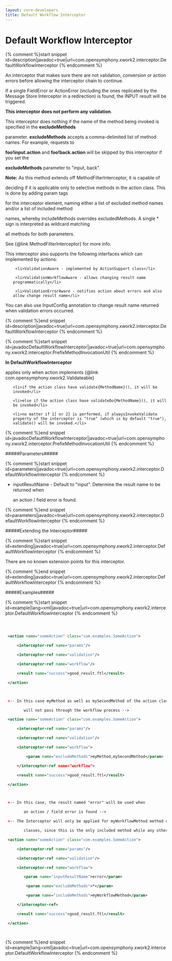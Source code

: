```yaml
---
layout: core-developers
title: Default Workflow Interceptor
---
```


# Default Workflow Interceptor



{% comment %}start snippet id=description|javadoc=true|url=com.opensymphony.xwork2.interceptor.DefaultWorkflowInterceptor {% endcomment %}
<p> <p>
 An interceptor that makes sure there are not validation, conversion or action errors before allowing the interceptor chain to continue. 
 If a single FieldError or ActionError (including the ones replicated by the Message Store Interceptor in a redirection) is found, the INPUT result will be triggered.
 <b>This interceptor does not perform any validation</b>.
 </p>

 <p>
 This interceptor does nothing if the name of the method being invoked is specified in the <b>excludeMethods</b>
 parameter. <b>excludeMethods</b> accepts a comma-delimited list of method names. For example, requests to
 <b>foo!input.action</b> and <b>foo!back.action</b> will be skipped by this interceptor if you set the
 <b>excludeMethods</b> parameter to "input, back".
 </p>

 <p>
 <b>Note:</b> As this method extends off MethodFilterInterceptor, it is capable of
 deciding if it is applicable only to selective methods in the action class. This is done by adding param tags
 for the interceptor element, naming either a list of excluded method names and/or a list of included method
 names, whereby includeMethods overrides excludedMethods. A single * sign is interpreted as wildcard matching
 all methods for both parameters.
 See {@link MethodFilterInterceptor} for more info.
 </p>

 <p>
 This interceptor also supports the following interfaces which can implemented by actions:
 </p>

 <ul>
     <li>ValidationAware - implemented by ActionSupport class</li>
     <li>ValidationWorkflowAware - allows changing result name programmatically</li>
     <li>ValidationErrorAware - notifies action about errors and also allow change result name</li>
 </ul>

 <p>
 You can also use InputConfig annotation to change result name returned when validation errors occurred.
 </p>
</p>
{% comment %}end snippet id=description|javadoc=true|url=com.opensymphony.xwork2.interceptor.DefaultWorkflowInterceptor {% endcomment %}


{% comment %}start snippet id=javadocDefaultWorkflowInterceptor|javadoc=true|url=com.opensymphony.xwork2.interceptor.PrefixMethodInvocationUtil {% endcomment %}
<p> 
 <b>In DefaultWorkflowInterceptor</b>
 <p>applies only when action implements {@link com.opensymphony.xwork2.Validateable}</p>
 <ol>
    <li>if the action class have validate{MethodName}(), it will be invoked</li>
    <li>else if the action class have validateDo{MethodName}(), it will be invoked</li>
    <li>no matter if 1] or 2] is performed, if alwaysInvokeValidate property of the interceptor is "true" (which is by default "true"), validate() will be invoked.</li>
 </ol>
 </p>
{% comment %}end snippet id=javadocDefaultWorkflowInterceptor|javadoc=true|url=com.opensymphony.xwork2.interceptor.PrefixMethodInvocationUtil {% endcomment %}

#####Parameters#####



{% comment %}start snippet id=parameters|javadoc=true|url=com.opensymphony.xwork2.interceptor.DefaultWorkflowInterceptor {% endcomment %}
<p> <ul>
 <li>inputResultName - Default to "input". Determine the result name to be returned when
 an action / field error is found.</li>
 </ul></p>
{% comment %}end snippet id=parameters|javadoc=true|url=com.opensymphony.xwork2.interceptor.DefaultWorkflowInterceptor {% endcomment %}

#####Extending the Interceptor#####



{% comment %}start snippet id=extending|javadoc=true|url=com.opensymphony.xwork2.interceptor.DefaultWorkflowInterceptor {% endcomment %}
<p>
 <p>There are no known extension points for this interceptor.</p>
</p>
{% comment %}end snippet id=extending|javadoc=true|url=com.opensymphony.xwork2.interceptor.DefaultWorkflowInterceptor {% endcomment %}

#####Examples#####



{% comment %}start snippet id=example|lang=xml|javadoc=true|url=com.opensymphony.xwork2.interceptor.DefaultWorkflowInterceptor {% endcomment %}

```xml

 <action name="someAction" class="com.examples.SomeAction">
     <interceptor-ref name="params"/>
     <interceptor-ref name="validation"/>
     <interceptor-ref name="workflow"/>
     <result name="success">good_result.ftl</result>
 </action>

 <-- In this case myMethod as well as mySecondMethod of the action class
        will not pass through the workflow process -->
 <action name="someAction" class="com.examples.SomeAction">
     <interceptor-ref name="params"/>
     <interceptor-ref name="validation"/>
     <interceptor-ref name="workflow">
         <param name="excludeMethods">myMethod,mySecondMethod</param>
     </interceptor-ref name="workflow">
     <result name="success">good_result.ftl</result>
 </action>

 <-- In this case, the result named "error" will be used when
        an action / field error is found -->
 <-- The Interceptor will only be applied for myWorkflowMethod method of action
        classes, since this is the only included method while any others are excluded -->
 <action name="someAction" class="com.examples.SomeAction">
     <interceptor-ref name="params"/>
     <interceptor-ref name="validation"/>
     <interceptor-ref name="workflow">
        <param name="inputResultName">error</param>
         <param name="excludeMethods">*</param>
         <param name="includeMethods">myWorkflowMethod</param>
     </interceptor-ref>
     <result name="success">good_result.ftl</result>
 </action>

```

{% comment %}end snippet id=example|lang=xml|javadoc=true|url=com.opensymphony.xwork2.interceptor.DefaultWorkflowInterceptor {% endcomment %}
